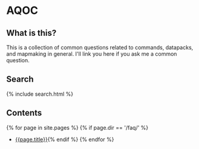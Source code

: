 # AQOC

## What is this?

This is a collection of common questions related to commands, datapacks, and mapmaking in general.
I'll link you here if you ask me a common question.

## Search

{% include search.html %}

## Contents

{% for page in site.pages %}
    {% if page.dir == '/faq/' %}
- [{{page.title}}]({{page.url}}){% endif %}
{% endfor %}